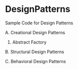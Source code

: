 DesignPatterns
==============

Sample Code for Design Patterns

A. Creational Design Patterns
  1. Abstract Factory

B. Structural Design Patterns


C. Behavioral Design Patterns
